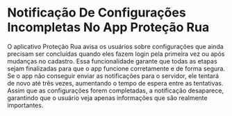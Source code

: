 # Notificação De Configurações Incompletas No App Proteção Rua

O aplicativo Proteção Rua avisa os usuários sobre configurações que ainda precisam ser concluídas quando eles fazem login pela primeira vez ou após mudanças no cadastro. Essa funcionalidade garante que todas as etapas sejam finalizadas para que o app funcione corretamente e de forma segura. Se o app não conseguir enviar as notificações para o servidor, ele tentará de novo até três vezes, aumentando o tempo de espera entre as tentativas. Assim que as configurações forem completadas, a notificação desaparece, garantindo que o usuário veja apenas informações que são realmente importantes.
